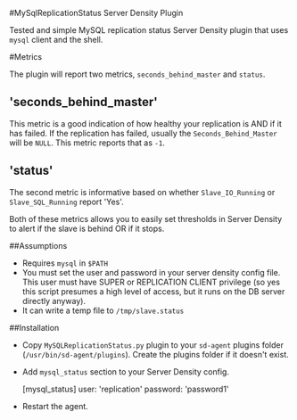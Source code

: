 #MySqlReplicationStatus Server Density Plugin

Tested and simple MySQL replication status Server Density plugin that uses `mysql` client and the shell.

#Metrics

The plugin will report two metrics, `seconds_behind_master` and `status`. 

## 'seconds_behind_master' 

This metric is a good indication of how healthy your replication is AND if it has failed. If the replication has failed, usually the `Seconds_Behind_Master` will be `NULL`. This metric reports that as `-1`.

## 'status'

The second metric is informative based on whether `Slave_IO_Running` or `Slave_SQL_Running` report 'Yes'.


Both of these metrics allows you to easily set thresholds in Server Density to alert if the slave is behind OR if it stops. 

##Assumptions

* Requires `mysql` in `$PATH`
* You must set the user and password in your server density config file. This user must have SUPER or REPLICATION CLIENT privilege (so yes this script presumes a high level of access, but it runs on the DB server directly anyway).
* It can write a temp file to `/tmp/slave.status`

##Installation

* Copy `MySQLReplicationStatus.py` plugin to your `sd-agent` plugins folder (`/usr/bin/sd-agent/plugins`). Create the plugins folder if it doesn't exist.

* Add `mysql_status` section to your Server Density config.

    [mysql_status]
    user: 'replication'
    password: 'password1'

* Restart the agent.


